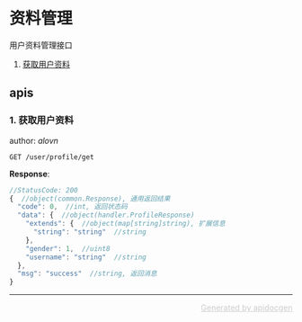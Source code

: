 <!-- Code generated by apidocgen. DO NOT EDIT. -->
# 资料管理

用户资料管理接口

1. [获取用户资料](#1-获取用户资料)

## apis

### 1. 获取用户资料

author: _alovn_

```text
GET /user/profile/get
```

__Response__:

```javascript
//StatusCode: 200 
{  //object(common.Response), 通用返回结果
  "code": 0,  //int, 返回状态码
  "data": {  //object(handler.ProfileResponse)
    "extends": {  //object(map[string]string), 扩展信息
      "string": "string"  //string
    },
    "gender": 1,  //uint8
    "username": "string"  //string
  },
  "msg": "success"  //string, 返回消息
}
```

---

<p align="right">
<a href="https://github.com/alovn/apidocgen" style="color:#ccc;" target="_blank">Generated by apidocgen</a>
</p>
